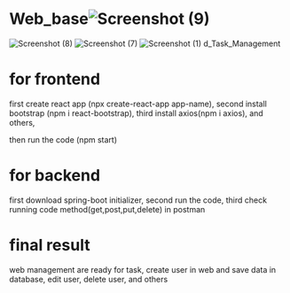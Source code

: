 
# Web_base![Screenshot (9)](https://github.com/pankaj9005/Web_based_Task_Management/assets/145767633/3782d680-8788-42bc-a05c-6738d458499e)
![Screenshot (8)](https://github.com/pankaj9005/Web_based_Task_Management/assets/145767633/7659ffc2-3d58-4cde-ba5e-363e8207d10a)
![Screenshot (7)](https://github.com/pankaj9005/Web_based_Task_Management/assets/145767633/b0e7f908-0df8-43a0-bfb9-9898679d4210)
![Screenshot (1)](https://github.com/pankaj9005/Web_based_Task_Management/assets/145767633/298b9cab-9fad-42b0-bd28-6b84e5a2c3e0)
d_Task_Management

# for frontend
first create react app (npx create-react-app app-name),
second install bootstrap (npm i react-bootstrap),
third install axios(npm i axios),
and others, 

then run the code (npm start)

# for backend
first download spring-boot initializer,
second run the code,
third check running code method(get,post,put,delete) in postman


#  final result

web management are ready for task,
create user in web and save data in database,
edit user,
delete user,
and others
